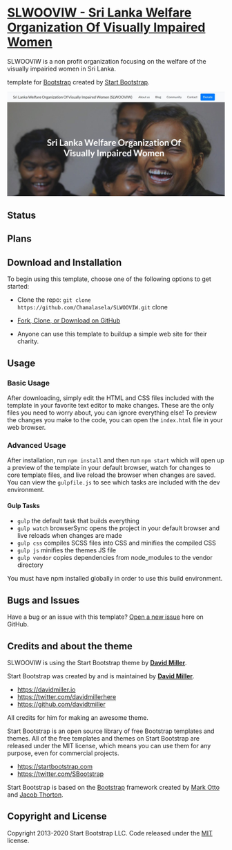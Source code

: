# [SLWOOVIW - Sri Lanka Welfare Organization Of Visually Impaired Women](https://chamalasela.github.io/SLWOOVIW/)

SLWOOVIW is a non profit organization focusing on the welfare of the visually impairied women in Sri Lanka.

template for [Bootstrap](https://getbootstrap.com/) created by [Start Bootstrap](https://startbootstrap.com/).

![Alt text](/screenshots/home.jpg?raw=true "Home page")

## Status


## Plans

## Download and Installation

To begin using this template, choose one of the following options to get started:

* Clone the repo: `git clone https://github.com/Chamalasela/SLWOOVIW.git` clone 
* [Fork, Clone, or Download on GitHub](https://github.com/Chamalasela/SLWOOVIW.git)

* Anyone can use this template to buildup a simple web site for their charity.

## Usage

### Basic Usage

After downloading, simply edit the HTML and CSS files included with the template in your favorite text editor to make changes. These are the only files you need to worry about, you can ignore everything else! To preview the changes you make to the code, you can open the `index.html` file in your web browser.

### Advanced Usage

After installation, run `npm install` and then run `npm start` which will open up a preview of the template in your default browser, watch for changes to core template files, and live reload the browser when changes are saved. You can view the `gulpfile.js` to see which tasks are included with the dev environment.

#### Gulp Tasks

* `gulp` the default task that builds everything
* `gulp watch` browserSync opens the project in your default browser and live reloads when changes are made
* `gulp css` compiles SCSS files into CSS and minifies the compiled CSS
* `gulp js` minifies the themes JS file
* `gulp vendor` copies dependencies from node_modules to the vendor directory

You must have npm installed globally in order to use this build environment.

## Bugs and Issues

Have a bug or an issue with this template? [Open a new issue](https://github.com/Chamalasela/SLWOOVIW/issues) here on GitHub.

## Credits and about the theme

SLWOOVIW is using the Start Bootstrap theme by **[David Miller](https://davidmiller.io/)**.

Start Bootstrap was created by and is maintained by **[David Miller](https://davidmiller.io/)**.

* <https://davidmiller.io>
* <https://twitter.com/davidmillerhere>
* <https://github.com/davidtmiller>

All credits for him for making an awesome theme.

Start Bootstrap is an open source library of free Bootstrap templates and themes. All of the free templates and themes on Start Bootstrap are released under the MIT license, which means you can use them for any purpose, even for commercial projects.

* <https://startbootstrap.com>
* <https://twitter.com/SBootstrap>


Start Bootstrap is based on the [Bootstrap](https://getbootstrap.com/) framework created by [Mark Otto](https://twitter.com/mdo) and [Jacob Thorton](https://twitter.com/fat).

## Copyright and License

Copyright 2013-2020 Start Bootstrap LLC. Code released under the [MIT](https://github.com/StartBootstrap/startbootstrap-landing-page/blob/gh-pages/LICENSE) license.
